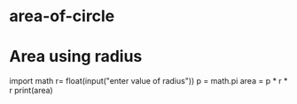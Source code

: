 # area-of-circle
# Area using radius 
import math
r= float(input("enter value of radius"))
p = math.pi
area = p * r * r
print(area)
